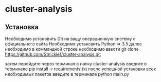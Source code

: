 # cluster-analysis

## Установка

Необходимо установить Git на ващу операционную систему с официального сайта
Необходимо установить Python => 3.5
далее необходимо в коммандной строке необходимо ввести
git clone https://github.com/Stnickie1/cluster-analysis.git


затем перейдите через терминал в папку cluster-analysis
введите в терминале pip install -r requirements.txt
после успешной установки всех необходимых пакетов
введите в терминале python main.py

